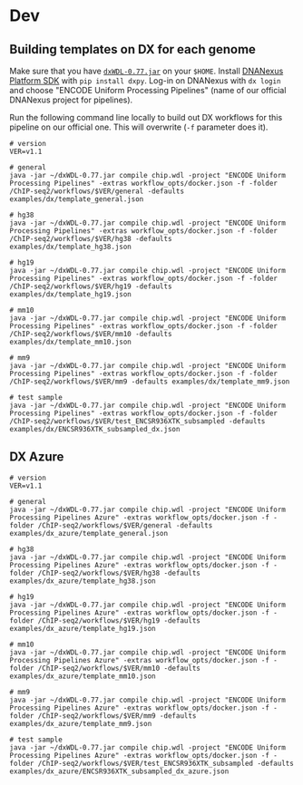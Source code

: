 Dev
===

## Building templates on DX for each genome

Make sure that you have [`dxWDL-0.77.jar`](https://github.com/dnanexus/dxWDL/releases/download/0.77/dxWDL-0.77.jar) on your `$HOME`. Install [DNANexus Platform SDK](https://wiki.dnanexus.com/downloads) with `pip install dxpy`. Log-in on DNANexus with `dx login` and choose "ENCODE Uniform Processing Pipelines" (name of our official DNANexus project for pipelines).

Run the following command line locally to build out DX workflows for this pipeline on our official one. This will overwrite (`-f` parameter does it).

```
# version
VER=v1.1

# general
java -jar ~/dxWDL-0.77.jar compile chip.wdl -project "ENCODE Uniform Processing Pipelines" -extras workflow_opts/docker.json -f -folder /ChIP-seq2/workflows/$VER/general -defaults examples/dx/template_general.json

# hg38
java -jar ~/dxWDL-0.77.jar compile chip.wdl -project "ENCODE Uniform Processing Pipelines" -extras workflow_opts/docker.json -f -folder /ChIP-seq2/workflows/$VER/hg38 -defaults examples/dx/template_hg38.json

# hg19
java -jar ~/dxWDL-0.77.jar compile chip.wdl -project "ENCODE Uniform Processing Pipelines" -extras workflow_opts/docker.json -f -folder /ChIP-seq2/workflows/$VER/hg19 -defaults examples/dx/template_hg19.json

# mm10
java -jar ~/dxWDL-0.77.jar compile chip.wdl -project "ENCODE Uniform Processing Pipelines" -extras workflow_opts/docker.json -f -folder /ChIP-seq2/workflows/$VER/mm10 -defaults examples/dx/template_mm10.json

# mm9
java -jar ~/dxWDL-0.77.jar compile chip.wdl -project "ENCODE Uniform Processing Pipelines" -extras workflow_opts/docker.json -f -folder /ChIP-seq2/workflows/$VER/mm9 -defaults examples/dx/template_mm9.json

# test sample
java -jar ~/dxWDL-0.77.jar compile chip.wdl -project "ENCODE Uniform Processing Pipelines" -extras workflow_opts/docker.json -f -folder /ChIP-seq2/workflows/$VER/test_ENCSR936XTK_subsampled -defaults examples/dx/ENCSR936XTK_subsampled_dx.json
```

## DX Azure
```
# version
VER=v1.1

# general
java -jar ~/dxWDL-0.77.jar compile chip.wdl -project "ENCODE Uniform Processing Pipelines Azure" -extras workflow_opts/docker.json -f -folder /ChIP-seq2/workflows/$VER/general -defaults examples/dx_azure/template_general.json

# hg38
java -jar ~/dxWDL-0.77.jar compile chip.wdl -project "ENCODE Uniform Processing Pipelines Azure" -extras workflow_opts/docker.json -f -folder /ChIP-seq2/workflows/$VER/hg38 -defaults examples/dx_azure/template_hg38.json

# hg19
java -jar ~/dxWDL-0.77.jar compile chip.wdl -project "ENCODE Uniform Processing Pipelines Azure" -extras workflow_opts/docker.json -f -folder /ChIP-seq2/workflows/$VER/hg19 -defaults examples/dx_azure/template_hg19.json

# mm10
java -jar ~/dxWDL-0.77.jar compile chip.wdl -project "ENCODE Uniform Processing Pipelines Azure" -extras workflow_opts/docker.json -f -folder /ChIP-seq2/workflows/$VER/mm10 -defaults examples/dx_azure/template_mm10.json

# mm9
java -jar ~/dxWDL-0.77.jar compile chip.wdl -project "ENCODE Uniform Processing Pipelines Azure" -extras workflow_opts/docker.json -f -folder /ChIP-seq2/workflows/$VER/mm9 -defaults examples/dx_azure/template_mm9.json

# test sample
java -jar ~/dxWDL-0.77.jar compile chip.wdl -project "ENCODE Uniform Processing Pipelines Azure" -extras workflow_opts/docker.json -f -folder /ChIP-seq2/workflows/$VER/test_ENCSR936XTK_subsampled -defaults examples/dx_azure/ENCSR936XTK_subsampled_dx_azure.json
```